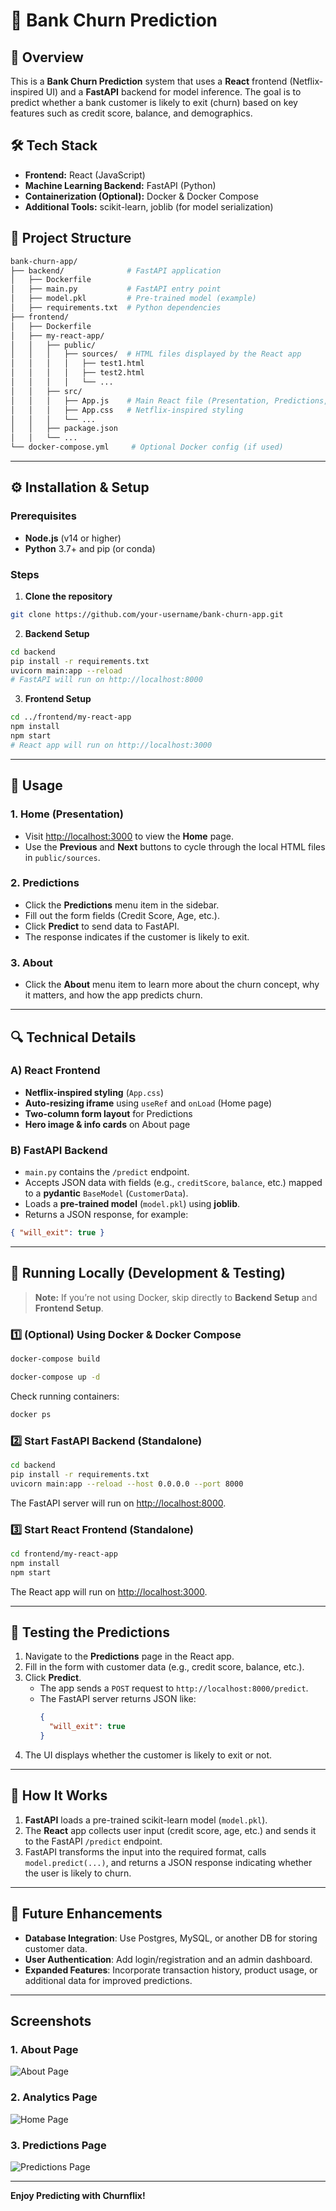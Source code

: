 # 🚀 Bank Churn Prediction

## 📌 Overview
This is a **Bank Churn Prediction** system that uses a **React** frontend (Netflix-inspired UI) and a **FastAPI** backend for model inference. The goal is to predict whether a bank customer is likely to exit (churn) based on key features such as credit score, balance, and demographics.

## 🛠 Tech Stack
- **Frontend:** React (JavaScript)
- **Machine Learning Backend:** FastAPI (Python)
- **Containerization (Optional):** Docker & Docker Compose
- **Additional Tools:** scikit-learn, joblib (for model serialization)

## 📁 Project Structure
```bash
bank-churn-app/
├── backend/              # FastAPI application
│   ├── Dockerfile          
│   ├── main.py           # FastAPI entry point
│   ├── model.pkl         # Pre-trained model (example)
│   ├── requirements.txt  # Python dependencies
├── frontend/
│   ├── Dockerfile          
│   ├── my-react-app/
│   │   ├── public/
│   │   │   ├── sources/  # HTML files displayed by the React app
│   │   │   │   ├── test1.html
│   │   │   │   ├── test2.html
│   │   │   │   └── ...
│   │   ├── src/
│   │   │   ├── App.js    # Main React file (Presentation, Predictions, About)
│   │   │   ├── App.css   # Netflix-inspired styling
│   │   │   └── ...
│   │   ├── package.json
│   │   └── ...
└── docker-compose.yml     # Optional Docker config (if used)
```

---

## ⚙️ Installation & Setup

### Prerequisites
- **Node.js** (v14 or higher)
- **Python** 3.7+ and pip (or conda)

### Steps

1. **Clone the repository**
```bash
git clone https://github.com/your-username/bank-churn-app.git
```

2. **Backend Setup**
```bash
cd backend
pip install -r requirements.txt
uvicorn main:app --reload
# FastAPI will run on http://localhost:8000
```

3. **Frontend Setup**
```bash
cd ../frontend/my-react-app
npm install
npm start
# React app will run on http://localhost:3000
```

---

## 📖 Usage

### 1. Home (Presentation)
- Visit [http://localhost:3000](http://localhost:3000) to view the **Home** page.  
- Use the **Previous** and **Next** buttons to cycle through the local HTML files in `public/sources`.

### 2. Predictions
- Click the **Predictions** menu item in the sidebar.
- Fill out the form fields (Credit Score, Age, etc.).
- Click **Predict** to send data to FastAPI.
- The response indicates if the customer is likely to exit.

### 3. About
- Click the **About** menu item to learn more about the churn concept, why it matters, and how the app predicts churn.

---

## 🔍 Technical Details

### A) React Frontend
- **Netflix-inspired styling** (`App.css`)
- **Auto-resizing iframe** using `useRef` and `onLoad` (Home page)
- **Two-column form layout** for Predictions
- **Hero image & info cards** on About page

### B) FastAPI Backend
- `main.py` contains the `/predict` endpoint.
- Accepts JSON data with fields (e.g., `creditScore`, `balance`, etc.) mapped to a **pydantic** `BaseModel` (`CustomerData`).
- Loads a **pre-trained model** (`model.pkl`) using **joblib**.
- Returns a JSON response, for example:
```json
{ "will_exit": true }
```

---

## 🔧 Running Locally (Development & Testing)

> **Note:** If you’re not using Docker, skip directly to **Backend Setup** and **Frontend Setup**.

### 1️⃣ (Optional) Using Docker & Docker Compose
```bash
docker-compose build
```
```bash
docker-compose up -d
```
Check running containers:
```bash
docker ps
```

### 2️⃣ Start FastAPI Backend (Standalone)
```bash
cd backend
pip install -r requirements.txt
uvicorn main:app --reload --host 0.0.0.0 --port 8000
```
The FastAPI server will run on [http://localhost:8000](http://localhost:8000).

### 3️⃣ Start React Frontend (Standalone)
```bash
cd frontend/my-react-app
npm install
npm start
```
The React app will run on [http://localhost:3000](http://localhost:3000).

---

## 🧪 Testing the Predictions

1. Navigate to the **Predictions** page in the React app.  
2. Fill in the form with customer data (e.g., credit score, balance, etc.).  
3. Click **Predict**.  
   - The app sends a `POST` request to `http://localhost:8000/predict`.  
   - The FastAPI server returns JSON like:
     ```json
     {
       "will_exit": true
     }
     ```
4. The UI displays whether the customer is likely to exit or not.

---

## 🔄 How It Works

1. **FastAPI** loads a pre-trained scikit-learn model (`model.pkl`).  
2. The **React** app collects user input (credit score, age, etc.) and sends it to the FastAPI `/predict` endpoint.  
3. FastAPI transforms the input into the required format, calls `model.predict(...)`, and returns a JSON response indicating whether the user is likely to churn.

---

## 🚀 Future Enhancements
- **Database Integration**: Use Postgres, MySQL, or another DB for storing customer data.
- **User Authentication**: Add login/registration and an admin dashboard.
- **Expanded Features**: Incorporate transaction history, product usage, or additional data for improved predictions.

---

## Screenshots

### 1. About Page
![About Page](./screenshots/about.JPG "About Page")

### 2. Analytics Page
![Home Page](./screenshots/home.JPG "Home Page")

### 3. Predictions Page
![Predictions Page](./screenshots/predictions.JPG "Predictions Page")

---

**Enjoy Predicting with Churnflix!**
```
